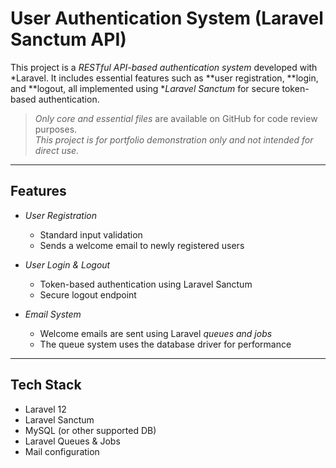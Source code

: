 # User Authentication System (Laravel Sanctum API)

This project is a *RESTful API-based authentication system* developed with *Laravel. It includes essential features such as **user registration, **login, and **logout, all implemented using **Laravel Sanctum* for secure token-based authentication.

> *Only core and essential files* are available on GitHub for code review purposes.  
> *This project is for portfolio demonstration only and not intended for direct use.*

---

## Features

- *User Registration*
  - Standard input validation
  - Sends a welcome email to newly registered users

- *User Login & Logout*
  - Token-based authentication using Laravel Sanctum
  - Secure logout endpoint

- *Email System*
  - Welcome emails are sent using Laravel *queues and jobs*
  - The queue system uses the database driver for performance

---

## Tech Stack

- Laravel 12
- Laravel Sanctum
- MySQL (or other supported DB)
- Laravel Queues & Jobs
- Mail configuration
